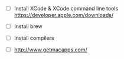 
* [ ] Install XCode & XCode command line tools
	https://developer.apple.com/downloads/
* [ ] Install brew
* [ ] Install compilers
* [ ] http://www.getmacapps.com/

